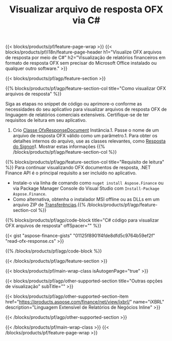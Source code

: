 ﻿---
title: Visualizar arquivo de resposta OFX via C#
description: Código de amostra para visualização do arquivo de resposta OFX. Use o código de exemplo API para visualizar arquivos de resposta em lote OFX em aplicativos baseados em .NET. 
url: /pt/net/view/ofx-response/
family: finance
platformtag: net
feature: view
informat: OFX response
outformat: 
otherformats: 
---
{{< blocks/products/pf/feature-page-wrap >}}
{{< blocks/products/pf/i18n/feature-page-header h1="Visualize OFX arquivos de resposta por meio de C#" h2="Visualização de relatórios financeiros em formato de resposta OFX sem precisar do Microsoft Office instalado ou qualquer outro software." >}}

{{< blocks/products/pf/agp/feature-section >}}

{{% blocks/products/pf/agp/feature-section-col title="Como visualizar OFX arquivos de resposta" %}}

Siga as etapas no snippet de código ou aprimore-o conforme as necessidades do seu aplicativo para visualizar arquivos de resposta OFX de linguagem de relatórios comerciais extensíveis. Certifique-se de ter requisitos de leitura em seu aplicativo.

1. Crio [Classe OfxResponseDocument](https://apireference.aspose.com/finance/net/aspose.finance.ofx/ofxresponsedocument) Instância.1. Passe o nome de um arquivo de resposta OFX válido como um parâmetro.1. Para obter os detalhes internos do arquivo, use as classes relevantes, como [Resposta do Signon](https://apireference.aspose.com/finance/net/aspose.finance.ofx.signon/signonresponse)1. Mostrar estas informações
{{% /blocks/products/pf/agp/feature-section-col %}}

{{% blocks/products/pf/agp/feature-section-col title="Requisito de leitura" %}}
Para continuar visualizando OFX documentos de resposta, .NET Finance API é o principal requisito a ser incluído no aplicativo. 
- Instale-o via linha de comando como ```nuget install Aspose.Finance``` ou via Package Manager Console do Visual Studio com ```Install-Package Aspose.Finance```.
- Como alternativa, obtenha o instalador MSI offline ou as DLLs em um arquivo ZIP de [Transferências](https://downloads.aspose.com/finance/net).{{% /blocks/products/pf/agp/feature-section-col %}}

{{% blocks/products/pf/agp/code-block title="C# código para visualizar OFX arquivos de resposta" offSpacer="" %}}

{{< gist "aspose-finance-gists" "01125f8901f4fde8dfd5c9764b59ef2f" "read-ofx-response.cs" >}}

{{% /blocks/products/pf/agp/code-block %}}

{{< /blocks/products/pf/agp/feature-section >}}

{{< blocks/products/pf/main-wrap-class isAutogenPage="true" >}}

{{< blocks/products/pf/agp/other-supported-section title="Outras opções de visualização" subTitle="" >}}

{{< blocks/products/pf/agp/other-supported-section-item href="https://products.aspose.com/finance/net/view/ixbrl/" name="iXBRL" description="Linguagem Extensível de Relatórios de Negócios Inline" >}}

{{< /blocks/products/pf/agp/other-supported-section >}}

{{< /blocks/products/pf/main-wrap-class >}}
{{< /blocks/products/pf/feature-page-wrap >}}